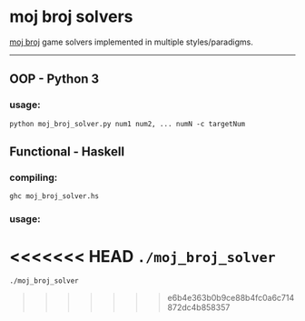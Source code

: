 # moj broj solvers
[moj broj](https://www.slagalica.tv/game/mojbroj) game solvers implemented in multiple styles/paradigms.

---


## OOP - Python 3
### usage: 
`python moj_broj_solver.py num1 num2, ... numN -c targetNum`

## Functional - Haskell
### compiling:
`ghc moj_broj_solver.hs`

### usage:
<<<<<<< HEAD
`./moj_broj_solver`
=======
`./moj_broj_solver`
>>>>>>> e6b4e363b0b9ce88b4fc0a6c714872dc4b858357
